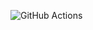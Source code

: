 ![GitHub Actions](https://github.com/jackchen1210/MoreEffectCSharp/actions/workflows/github-actions.yml/badge.svg)

